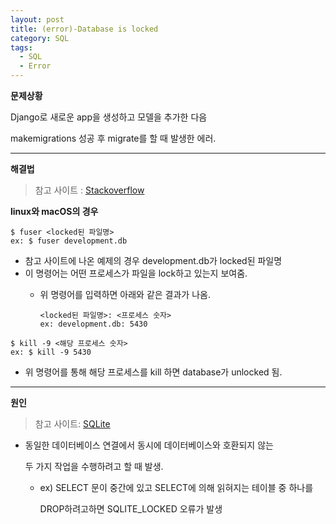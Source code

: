 ```yaml
---
layout: post
title: (error)-Database is locked
category: SQL
tags:
  - SQL
  - Error
---
```




**문제상황**

Django로 새로운 app을 생성하고 모델을 추가한 다음

makemigrations 성공 후 migrate를 할 때 발생한 에러.

---



**해결법**

> 참고 사이트 : [Stackoverflow](https://stackoverflow.com/questions/151026/how-do-i-unlock-a-sqlite-database)

**linux와 macOS의 경우**

```
$ fuser <locked된 파일명>
ex: $ fuser development.db
```

- 참고 사이트에 나온 예제의 경우 development.db가 locked된 파일명
- 이 명령어는 어떤 프로세스가 파일을 lock하고 있는지 보여줌.
  - 위 명령어를 입력하면 아래와 같은 결과가 나옴.

    ```
    <locked된 파일명>: <프로세스 숫자>
    ex: development.db: 5430 
    ```

```
$ kill -9 <해당 프로세스 숫자>
ex: $ kill -9 5430
```

- 위 명령어를 통해 해당 프로세스를 kill 하면 database가 unlocked 됨.

---



**원인**

> 참고 사이트: [SQLite](https://www.sqlite.org/cvstrac/wiki?p=DatabaseIsLocked)

- 동일한 데이터베이스 연결에서 동시에 데이터베이스와 호환되지 않는 

  두 가지 작업을 수행하려고 할 때 발생.

  - ex) SELECT 문이 중간에 있고 SELECT에 의해 읽혀지는 테이블 중 하나를 

    DROP하려고하면 SQLITE_LOCKED 오류가 발생

